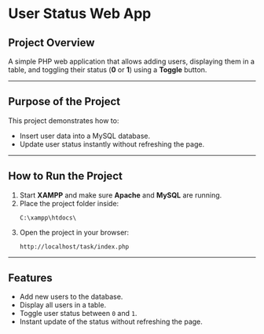 #  User Status Web App

##  Project Overview
A simple PHP web application that allows adding users, displaying them in a table, and toggling their status (**0** or **1**) using a **Toggle** button.

---

##  Purpose of the Project
This project demonstrates how to:
- Insert user data into a MySQL database.
- Update user status instantly without refreshing the page.

---

##  How to Run the Project
1. Start **XAMPP** and make sure **Apache** and **MySQL** are running.
2. Place the project folder inside:
   ```
   C:\xampp\htdocs\
   ```
3. Open the project in your browser:
   ```
   http://localhost/task/index.php
   ```

---

##  Features
- Add new users to the database.
- Display all users in a table.
- Toggle user status between `0` and `1`.
- Instant update of the status without refreshing the page.


